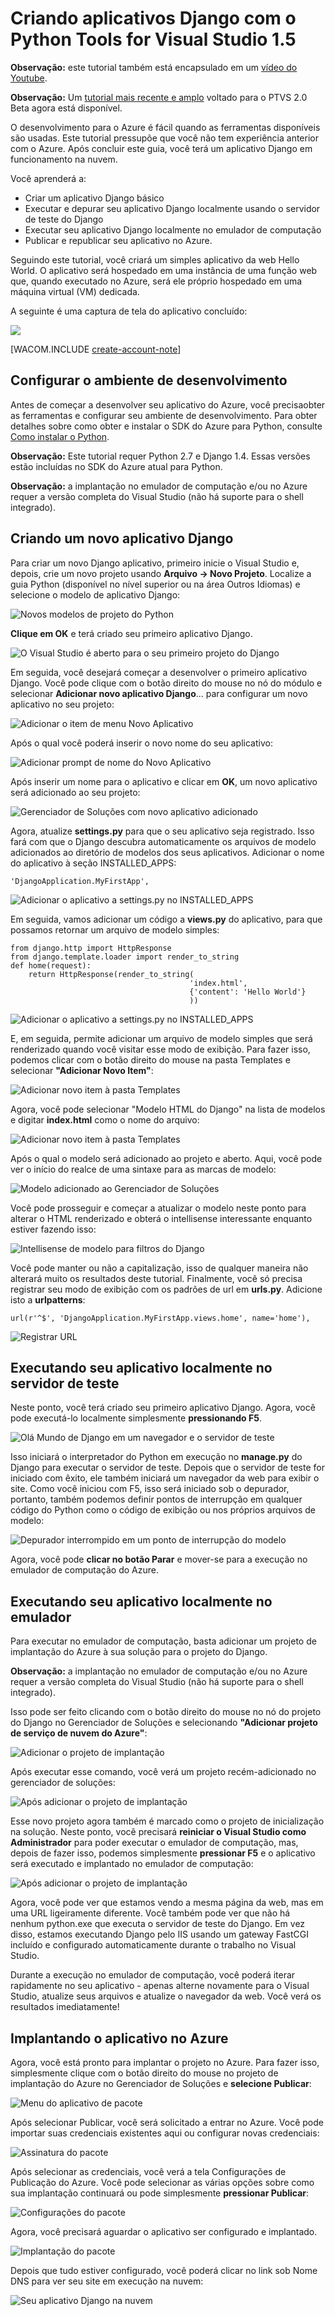 <properties linkid="develop-python-django-with-visual-studio" urlDisplayName="Django with Visual Studio" pageTitle="Django with Visual Studio (Python) - Azure tutorial" metaKeywords="Azure Django web app, Azure Django virtual machine" description="A tutorial that teaches you how to build a Django web application hosted in an Azure virtual machine." metaCanonical="" services="cloud-services" documentationCenter="Python" title="Creating Django applications with Python Tools for Visual Studio 1.5" authors="huvalo" solutions="" manager="" editor="" />

<tags ms.service="cloud-services" ms.workload="tbd" ms.tgt_pltfrm="na" ms.devlang="python" ms.topic="article" ms.date="01/01/1900" ms.author="huvalo" />

# Criando aplicativos Django com o Python Tools for Visual Studio 1.5

**Observação:** este tutorial também está encapsulado em um [vídeo do Youtube][vídeo do Youtube].

**Observação:** Um [tutorial mais recente e amplo][tutorial mais recente e amplo] voltado para o PTVS 2.0 Beta agora está disponível.

O desenvolvimento para o Azure é fácil quando as ferramentas disponíveis são usadas.
Este tutorial pressupõe que você não tem experiência anterior com o Azure.
Após concluir este guia, você terá um aplicativo Django em funcionamento na nuvem.

Você aprenderá a:

-   Criar um aplicativo Django básico
-   Executar e depurar seu aplicativo Django localmente usando o servidor de teste do Django
-   Executar seu aplicativo Django localmente no emulador de computação
-   Publicar e republicar seu aplicativo no Azure.

Seguindo este tutorial, você criará um simples
aplicativo da web Hello World. O aplicativo será hospedado em uma instância de uma função web
que, quando executado no Azure, será ele próprio hospedado em uma
máquina virtual (VM) dedicada.

A seguinte é uma captura de tela do aplicativo concluído:

![][0]

[WACOM.INCLUDE [create-account-note](../includes/create-account-note.md)]

## <span id="setup"></span> </a>Configurar o ambiente de desenvolvimento

Antes de começar a desenvolver seu aplicativo do Azure, você precisaobter as ferramentas e configurar seu ambiente de desenvolvimento. Para obter detalhes sobre como obter e instalar o SDK do Azure para Python, consulte [Como instalar o Python][Como instalar o Python].

**Observação:** Este tutorial requer Python 2.7 e Django 1.4. Essas versões estão incluídas no SDK do Azure atual para Python.

**Observação:** a implantação no emulador de computação e/ou no Azure requer a versão completa do Visual Studio (não há suporte para o shell integrado).

## Criando um novo aplicativo Django

Para criar um novo Django aplicativo, primeiro inicie o Visual Studio e, depois, crie um novo projeto usando **Arquivo -\> Novo Projeto**. Localize a guia Python (disponível no nível superior ou na área Outros Idiomas) e selecione o modelo de aplicativo Django:

![Novos modelos de projeto do Python][Novos modelos de projeto do Python]

**Clique em OK** e terá criado seu primeiro aplicativo Django.

![O Visual Studio é aberto para o seu primeiro projeto do Django][O Visual Studio é aberto para o seu primeiro projeto do Django]

Em seguida, você desejará começar a desenvolver o primeiro aplicativo Django. Você pode clique com o botão direito do mouse no nó do módulo e selecionar **Adicionar novo aplicativo Django**... para configurar um novo aplicativo no seu projeto:

![Adicionar o item de menu Novo Aplicativo][Adicionar o item de menu Novo Aplicativo]

Após o qual você poderá inserir o novo nome do seu aplicativo:

![Adicionar prompt de nome do Novo Aplicativo][Adicionar prompt de nome do Novo Aplicativo]

Após inserir um nome para o aplicativo e clicar em **OK**, um novo aplicativo será adicionado ao seu projeto:

![Gerenciador de Soluções com novo aplicativo adicionado][Gerenciador de Soluções com novo aplicativo adicionado]

Agora, atualize **settings.py** para que o seu aplicativo seja registrado. Isso fará com que o Django descubra automaticamente os arquivos de modelo adicionados ao diretório de modelos dos seus aplicativos. Adicionar o nome do aplicativo à seção INSTALLED\_APPS:

    'DjangoApplication.MyFirstApp',

![Adicionar o aplicativo a settings.py no INSTALLED\_APPS][Adicionar o aplicativo a settings.py no INSTALLED\_APPS]

Em seguida, vamos adicionar um código a **views.py** do aplicativo, para que possamos retornar um arquivo de modelo simples:

    from django.http import HttpResponse
    from django.template.loader import render_to_string
    def home(request):
        return HttpResponse(render_to_string(
                                            'index.html',
                                            {'content': 'Hello World'}
                                            ))

![Adicionar o aplicativo a settings.py no INSTALLED\_APPS][1]

E, em seguida, permite adicionar um arquivo de modelo simples que será renderizado quando você visitar esse modo de exibição. Para fazer isso, podemos clicar com o botão direito do mouse na pasta Templates e selecionar **"Adicionar Novo Item"**:

![Adicionar novo item à pasta Templates][Adicionar novo item à pasta Templates]

Agora, você pode selecionar "Modelo HTML do Django" na lista de modelos e digitar **index.html** como o nome do arquivo:

![Adicionar novo item à pasta Templates][2]

Após o qual o modelo será adicionado ao projeto e aberto. Aqui, você pode ver o início do realce de uma sintaxe para as marcas de modelo:

![Modelo adicionado ao Gerenciador de Soluções][Modelo adicionado ao Gerenciador de Soluções]

Você pode prosseguir e começar a atualizar o modelo neste ponto para alterar o HTML renderizado e obterá o intellisense interessante enquanto estiver fazendo isso:

![Intellisense de modelo para filtros do Django][Intellisense de modelo para filtros do Django]

Você pode manter ou não a capitalização, isso de qualquer maneira não alterará muito os resultados deste tutorial. Finalmente, você só precisa registrar seu modo de exibição com os padrões de url em **urls.py**. Adicione isto a **urlpatterns**:

    url(r'^$', 'DjangoApplication.MyFirstApp.views.home', name='home'),

![Registrar URL][Registrar URL]

## Executando seu aplicativo localmente no servidor de teste

Neste ponto, você terá criado seu primeiro aplicativo Django. Agora, você pode executá-lo localmente simplesmente **pressionando F5**.

![Olá Mundo de Django em um navegador e o servidor de teste][Olá Mundo de Django em um navegador e o servidor de teste]

Isso iniciará o interpretador do Python em execução no **manage.py** do Django para executar o servidor de teste. Depois que o servidor de teste for iniciado com êxito, ele também iniciará um navegador da web para exibir o site. Como você iniciou com F5, isso será iniciado sob o depurador, portanto, também podemos definir pontos de interrupção em qualquer código do Python como o código de exibição ou nos próprios arquivos de modelo:

![Depurador interrompido em um ponto de interrupção do modelo][Depurador interrompido em um ponto de interrupção do modelo]

Agora, você pode **clicar no botão Parar** e mover-se para a execução no emulador de computação do Azure.

## Executando seu aplicativo localmente no emulador

Para executar no emulador de computação, basta adicionar um projeto de implantação do Azure à sua solução para o projeto do Django.

**Observação:** a implantação no emulador de computação e/ou no Azure requer a versão completa do Visual Studio (não há suporte para o shell integrado).

Isso pode ser feito clicando com o botão direito do mouse no nó do projeto do Django no Gerenciador de Soluções e selecionando **"Adicionar projeto de serviço de nuvem do Azure"**:

![Adicionar o projeto de implantação][Adicionar o projeto de implantação]

Após executar esse comando, você verá um projeto recém-adicionado no gerenciador de soluções:

![Após adicionar o projeto de implantação][Após adicionar o projeto de implantação]

Esse novo projeto agora também é marcado como o projeto de inicialização na solução. Neste ponto, você precisará **reiniciar o Visual Studio como Administrador** para poder executar o emulador de computação, mas, depois de fazer isso, podemos simplesmente **pressionar F5** e o aplicativo será executado e implantado no emulador de computação:

![Após adicionar o projeto de implantação][3]

Agora, você pode ver que estamos vendo a mesma página da web, mas em uma URL ligeiramente diferente. Você também pode ver que não há nenhum python.exe que executa o servidor de teste do Django. Em vez disso, estamos executando Django pelo IIS usando um gateway FastCGI incluído e configurado automaticamente durante o trabalho no Visual Studio.

Durante a execução no emulador de computação, você poderá iterar rapidamente no seu aplicativo - apenas alterne novamente para o Visual Studio, atualize seus arquivos e atualize o navegador da web. Você verá os resultados imediatamente!

## Implantando o aplicativo no Azure

Agora, você está pronto para implantar o projeto no Azure. Para fazer isso, simplesmente clique com o botão direito do mouse no projeto de implantação do Azure no Gerenciador de Soluções e **selecione Publicar**:

![Menu do aplicativo de pacote][Menu do aplicativo de pacote]

Após selecionar Publicar, você será solicitado a entrar no Azure. Você pode importar suas credenciais existentes aqui ou configurar novas credenciais:

![Assinatura do pacote][Assinatura do pacote]

Após selecionar as credenciais, você verá a tela Configurações de Publicação do Azure. Você pode selecionar as várias opções sobre como sua implantação continuará ou pode simplesmente **pressionar Publicar**:

![Configurações do pacote][Configurações do pacote]

Agora, você precisará aguardar o aplicativo ser configurado e implantado.

![Implantação do pacote][Implantação do pacote]

Depois que tudo estiver configurado, você poderá clicar no link sob Nome DNS para ver seu site em execução na nuvem:

![Seu aplicativo Django na nuvem](./media/python-django-app-tools-visual-studio/ptvs-dj-FirstAppInCloud.png)

  [vídeo do Youtube]: http://www.youtube.com/watch?v=UsLti4KlgAY
  [tutorial mais recente e amplo]: ../web-sites-python-create-deploy-django-app/
  [0]: ./media/python-django-app-tools-visual-studio/ptvs-dj-FirstAppInCloud.png
  [Como instalar o Python]: ../python-how-to-install/
  [Novos modelos de projeto do Python]: ./media/python-django-app-tools-visual-studio/ptvs-dj-NewProject.png
  [O Visual Studio é aberto para o seu primeiro projeto do Django]: ./media/python-django-app-tools-visual-studio/ptvs-dj-FirstProject.png
  [Adicionar o item de menu Novo Aplicativo]: ./media/python-django-app-tools-visual-studio/ptvs-dj-AddNewApp.png
  [Adicionar prompt de nome do Novo Aplicativo]: ./media/python-django-app-tools-visual-studio/ptvs-dj-AddNewAppPrompt.png
  [Gerenciador de Soluções com novo aplicativo adicionado]: ./media/python-django-app-tools-visual-studio/ptvs-dj-MyFirstApp.png
  [Adicionar o aplicativo a settings.py no INSTALLED\_APPS]: ./media/python-django-app-tools-visual-studio/ptvs-dj-InstallApp.png
  [1]: ./media/python-django-app-tools-visual-studio/ptvs-dj-FirstView.png
  [Adicionar novo item à pasta Templates]: ./media/python-django-app-tools-visual-studio/ptvs-dj-AddFirstTemplate.png
  [2]: ./media/python-django-app-tools-visual-studio/ptvs-dj-NewDjangoTemplate.png
  [Modelo adicionado ao Gerenciador de Soluções]: ./media/python-django-app-tools-visual-studio/ptvs-dj-TemplateAdded.png
  [Intellisense de modelo para filtros do Django]: ./media/python-django-app-tools-visual-studio/ptvs-dj-TemplateIntellisense.png
  [Registrar URL]: ./media/python-django-app-tools-visual-studio/ptvs-dj-RegisterUrl.png
  [Olá Mundo de Django em um navegador e o servidor de teste]: ./media/python-django-app-tools-visual-studio/ptvs-dj-DjangoHelloWorldTestServer.png
  [Depurador interrompido em um ponto de interrupção do modelo]: ./media/python-django-app-tools-visual-studio/ptvs-dj-TemplateBreakpoint.png
  [Adicionar o projeto de implantação]: ./media/python-django-app-tools-visual-studio/ptvs-dj-AddDeploymentProject.png
  [Após adicionar o projeto de implantação]: ./media/python-django-app-tools-visual-studio/ptvs-dj-AfterDeployProjAdded.png
  [3]: ./media/python-django-app-tools-visual-studio/ptvs-dj-ComputeEmulator.png
  [Menu do aplicativo de pacote]: ./media/python-django-app-tools-visual-studio/ptvs-dj-publish1.png
  [Assinatura do pacote]: ./media/python-django-app-tools-visual-studio/ptvs-dj-publish2.png
  [Configurações do pacote]: ./media/python-django-app-tools-visual-studio/ptvs-dj-publish3.png
  [Implantação do pacote]: ./media/python-django-app-tools-visual-studio/ptvs-dj-publish4.png
